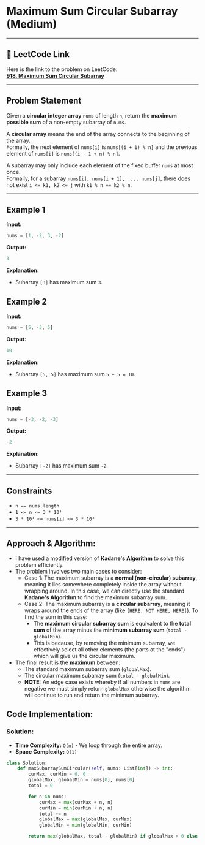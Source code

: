 # Maximum Sum Circular Subarray (Medium)

---

## 🔗 LeetCode Link

Here is the link to the problem on LeetCode:  
[**918. Maximum Sum Circular Subarray**](https://leetcode.com/problems/maximum-sum-circular-subarray/)

---

## **Problem Statement**

Given a **circular integer array** `nums` of length `n`, return the **maximum possible sum** of a non-empty subarray of `nums`.

A **circular array** means the end of the array connects to the beginning of the array.  
Formally, the next element of `nums[i]` is `nums[(i + 1) % n]` and the previous element of `nums[i]` is `nums[(i - 1 + n) % n]`.

A subarray may only include each element of the fixed buffer `nums` at most once.  
Formally, for a subarray `nums[i], nums[i + 1], ..., nums[j]`, there does not exist `i <= k1, k2 <= j` with `k1 % n == k2 % n`.

---

## **Example 1**

**Input:**
```python
nums = [1, -2, 3, -2]
```

**Output:**
```python
3
```

**Explanation:**
- Subarray `[3]` has maximum sum `3`.

## **Example 2**

**Input:**
```python
nums = [5, -3, 5]
```

**Output:**
```python
10
```

**Explanation:**
- Subarray `[5, 5]` has maximum sum `5 + 5 = 10`.

## **Example 3**

**Input:**
```python
nums = [-3, -2, -3]
```

**Output:**
```python
-2
```

**Explanation:**
- Subarray `[-2]` has maximum sum `-2`.

---

## **Constraints**

- `n == nums.length`
- `1 <= n <= 3 * 10⁴`
- `3 * 10⁴ <= nums[i] <= 3 * 10⁴`

---

## Approach & Algorithm:

- I have used a modified version of **Kadane's Algorithm** to solve this problem efficiently.
- The problem involves two main cases to consider:
  - Case 1: The maximum subarray is a **normal (non-circular) subarray**, meaning it lies somewhere completely inside the array without wrapping around. In this case, we can directly use the standard **Kadane's Algorithm** to find the maximum subarray sum.
  - Case 2: The maximum subarray is a **circular subarray**, meaning it wraps around the ends of the array (like `[HERE, NOT HERE, HERE]`). To find the sum in this case:
    - The **maximum circular subarray sum** is equivalent to the **total sum** of the array minus the **minimum subarray sum** (`total - globalMin`).
    - This is because, by removing the minimum subarray, we effectively select all other elements (the parts at the "ends") which will give us the circular maximum.
- The final result is the **maximum** between:
  - The standard maximum subarray sum (`globalMax`).
  - The circular maximum subarray sum (`total - globalMin`).
  - **NOTE:** An edge case exists whereby if all numbers in `nums` are negative we must simply return `globalMax` otherwise the algorithm will continue to run and return the minimum subarray.

## Code Implementation:

### Solution:

- **Time Complexity:** `O(n)` - We loop through the entire array.
- **Space Complexity:** `O(1)`

```python
class Solution:
    def maxSubarraySumCircular(self, nums: List[int]) -> int:
        curMax, curMin = 0, 0
        globalMax, globalMin = nums[0], nums[0]
        total = 0

        for n in nums:
            curMax = max(curMax + n, n)
            curMin = min(curMin + n, n)
            total += n
            globalMax = max(globalMax, curMax)
            globalMin = min(globalMin, curMin)

        return max(globalMax, total - globalMin) if globalMax > 0 else globalMax
```